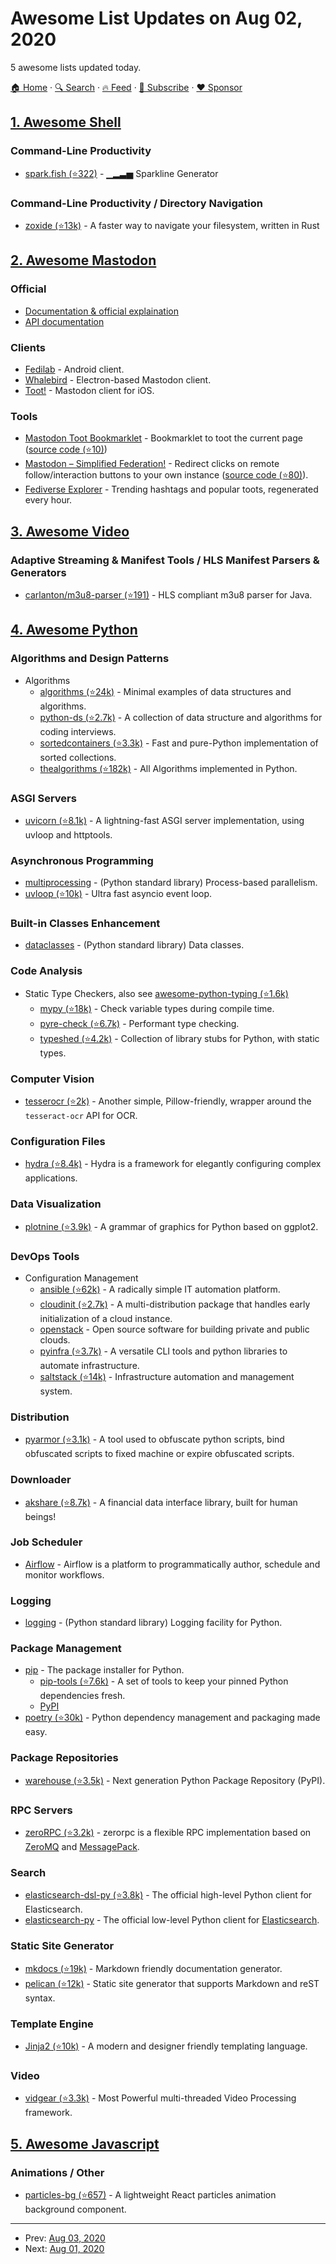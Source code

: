 # Awesome List Updates on Aug 02, 2020

5 awesome lists updated today.

[🏠 Home](/README.md) · [🔍 Search](https://www.trackawesomelist.com/search/) · [🔥 Feed](https://www.trackawesomelist.com/rss.xml) · [📮 Subscribe](https://trackawesomelist.us17.list-manage.com/subscribe?u=d2f0117aa829c83a63ec63c2f&id=36a103854c) · [❤️  Sponsor](https://github.com/sponsors/theowenyoung)



## [1. Awesome Shell](/content/alebcay/awesome-shell/README.md)

### Command-Line Productivity

*   [spark.fish (⭐322)](https://github.com/jorgebucaran/spark.fish) - ▁▂▃▅ Sparkline Generator

### Command-Line Productivity / Directory Navigation

*   [zoxide (⭐13k)](https://github.com/ajeetdsouza/zoxide) - A faster way to navigate your filesystem, written in Rust

## [2. Awesome Mastodon](/content/tleb/awesome-mastodon/README.md)

### Official

*   [Documentation & official explaination](https://docs.joinmastodon.org/)
*   [API documentation](https://docs.joinmastodon.org/client/intro/)

### Clients

*   [Fedilab](https://framagit.org/tom79/fedilab) - Android client.
*   [Whalebird](https://whalebird.social/en/desktop/contents) - Electron-based Mastodon client.
*   [Toot!](https://apps.apple.com/us/app/toot/id1229021451) - Mastodon client for iOS.

### Tools

*   [Mastodon Toot Bookmarklet](https://rknightuk.github.io/mastodon-toot-bookmarklet/) - Bookmarklet to toot the current page ([source code (⭐10)](https://github.com/rknightuk/mastodon-toot-bookmarklet/))
*   [Mastodon – Simplified Federation!](https://addons.mozilla.org/firefox/addon/mastodon-simplified-federation/) - Redirect clicks on remote follow/interaction buttons to your own instance ([source code (⭐80)](https://github.com/rugk/mastodon-simplified-federation)).
*   [Fediverse Explorer](https://fediverse.0qz.fun/) - Trending hashtags and popular toots, regenerated every hour.

## [3. Awesome Video](/content/krzemienski/awesome-video/README.md)

### Adaptive Streaming & Manifest Tools / HLS Manifest Parsers & Generators

*   [carlanton/m3u8-parser (⭐191)](https://github.com/carlanton/m3u8-parser)  - HLS compliant m3u8 parser for Java.

## [4. Awesome Python](/content/vinta/awesome-python/README.md)

### Algorithms and Design Patterns

*   Algorithms
    *   [algorithms (⭐24k)](https://github.com/keon/algorithms) - Minimal examples of data structures and algorithms.
    *   [python-ds (⭐2.7k)](https://github.com/prabhupant/python-ds) - A collection of data structure and algorithms for coding interviews.
    *   [sortedcontainers (⭐3.3k)](https://github.com/grantjenks/python-sortedcontainers) - Fast and pure-Python implementation of sorted collections.
    *   [thealgorithms (⭐182k)](https://github.com/TheAlgorithms/Python) - All Algorithms implemented in Python.

### ASGI Servers

*   [uvicorn (⭐8.1k)](https://github.com/encode/uvicorn) - A lightning-fast ASGI server implementation, using uvloop and httptools.

### Asynchronous Programming

*   [multiprocessing](https://docs.python.org/3/library/multiprocessing.html) - (Python standard library) Process-based parallelism.
*   [uvloop (⭐10k)](https://github.com/MagicStack/uvloop) - Ultra fast asyncio event loop.

### Built-in Classes Enhancement

*   [dataclasses](https://docs.python.org/3/library/dataclasses.html) - (Python standard library) Data classes.

### Code Analysis

*   Static Type Checkers, also see [awesome-python-typing (⭐1.6k)](https://github.com/typeddjango/awesome-python-typing)
    *   [mypy (⭐18k)](https://github.com/python/mypy) - Check variable types during compile time.
    *   [pyre-check (⭐6.7k)](https://github.com/facebook/pyre-check) - Performant type checking.
    *   [typeshed (⭐4.2k)](https://github.com/python/typeshed) - Collection of library stubs for Python, with static types.

### Computer Vision

*   [tesserocr (⭐2k)](https://github.com/sirfz/tesserocr) - Another simple, Pillow-friendly, wrapper around the `tesseract-ocr` API for OCR.

### Configuration Files

*   [hydra (⭐8.4k)](https://github.com/facebookresearch/hydra) - Hydra is a framework for elegantly configuring complex applications.

### Data Visualization

*   [plotnine (⭐3.9k)](https://github.com/has2k1/plotnine) - A grammar of graphics for Python based on ggplot2.

### DevOps Tools

*   Configuration Management
    *   [ansible (⭐62k)](https://github.com/ansible/ansible) - A radically simple IT automation platform.
    *   [cloudinit (⭐2.7k)](https://github.com/canonical/cloud-init) - A multi-distribution package that handles early initialization of a cloud instance.
    *   [openstack](https://www.openstack.org/) - Open source software for building private and public clouds.
    *   [pyinfra (⭐3.7k)](https://github.com/pyinfra-dev/pyinfra) - A versatile CLI tools and python libraries to automate infrastructure.
    *   [saltstack (⭐14k)](https://github.com/saltstack/salt) - Infrastructure automation and management system.

### Distribution

*   [pyarmor (⭐3.1k)](https://github.com/dashingsoft/pyarmor) - A tool used to obfuscate python scripts, bind obfuscated scripts to fixed machine or expire obfuscated scripts.

### Downloader

*   [akshare (⭐8.7k)](https://github.com/jindaxiang/akshare) - A financial data interface library, built for human beings!

### Job Scheduler

*   [Airflow](https://airflow.apache.org/) - Airflow is a platform to programmatically author, schedule and monitor workflows.

### Logging

*   [logging](https://docs.python.org/3/library/logging.html) - (Python standard library) Logging facility for Python.

### Package Management

*   [pip](https://pip.pypa.io/en/stable/) - The package installer for Python.
    *   [pip-tools (⭐7.6k)](https://github.com/jazzband/pip-tools) - A set of tools to keep your pinned Python dependencies fresh.
    *   [PyPI](https://pypi.org/)
*   [poetry (⭐30k)](https://github.com/sdispater/poetry) - Python dependency management and packaging made easy.

### Package Repositories

*   [warehouse (⭐3.5k)](https://github.com/pypa/warehouse) - Next generation Python Package Repository (PyPI).

### RPC Servers

*   [zeroRPC (⭐3.2k)](https://github.com/0rpc/zerorpc-python) - zerorpc is a flexible RPC implementation based on [ZeroMQ](http://zeromq.org/) and [MessagePack](http://msgpack.org/).

### Search

*   [elasticsearch-dsl-py (⭐3.8k)](https://github.com/elastic/elasticsearch-dsl-py) - The official high-level Python client for Elasticsearch.
*   [elasticsearch-py](https://www.elastic.co/guide/en/elasticsearch/client/python-api/current/index.html) - The official low-level Python client for [Elasticsearch](https://www.elastic.co/products/elasticsearch).

### Static Site Generator

*   [mkdocs (⭐19k)](https://github.com/mkdocs/mkdocs/) - Markdown friendly documentation generator.
*   [pelican (⭐12k)](https://github.com/getpelican/pelican) - Static site generator that supports Markdown and reST syntax.

### Template Engine

*   [Jinja2 (⭐10k)](https://github.com/pallets/jinja) - A modern and designer friendly templating language.

### Video

*   [vidgear (⭐3.3k)](https://github.com/abhiTronix/vidgear) - Most Powerful multi-threaded Video Processing framework.

## [5. Awesome Javascript](/content/sorrycc/awesome-javascript/README.md)

### Animations / Other

*   [particles-bg (⭐657)](https://github.com/lindelof/particles-bg) - A lightweight React particles animation background component.

---

- Prev: [Aug 03, 2020](/content/2020/08/03/README.md)
- Next: [Aug 01, 2020](/content/2020/08/01/README.md)